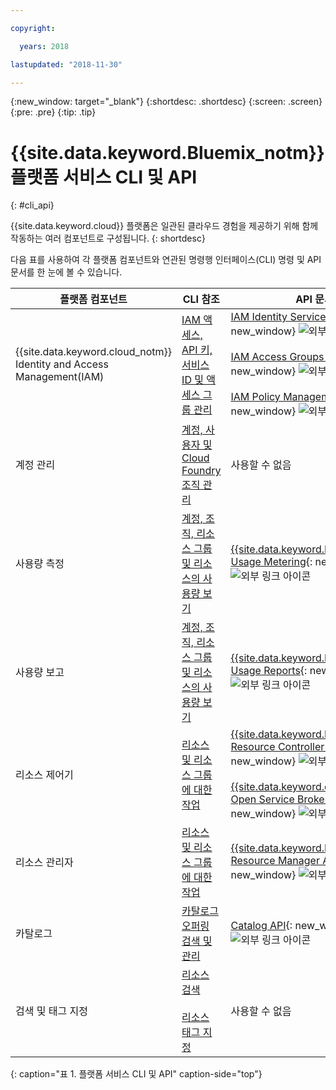 ```yaml
---

copyright:

  years: 2018

lastupdated: "2018-11-30"

---
```


{:new_window: target="_blank"}
{:shortdesc: .shortdesc}
{:screen: .screen}
{:pre: .pre}
{:tip: .tip}

# {{site.data.keyword.Bluemix_notm}} 플랫폼 서비스 CLI 및 API
{: #cli_api}

{{site.data.keyword.cloud}} 플랫폼은 일관된 클라우드 경험을 제공하기 위해 함께 작동하는 여러 컴포넌트로 구성됩니다.
{: shortdesc}

다음 표를 사용하여 각 플랫폼 컴포넌트와 연관된 명령행 인터페이스(CLI) 명령 및 API 문서를 한 눈에 볼 수 있습니다.

|플랫폼 컴포넌트 |CLI 참조 |API 문서 |
| ----- | ----- | ----- |
|{{site.data.keyword.cloud_notm}} Identity and Access Management(IAM) |[IAM 액세스, API 키, 서비스 ID 및 액세스 그룹 관리](/docs/cli/reference/ibmcloud/cli_api_policy.html#ibmcloud_commands_iam) |[IAM Identity Services API](https://console.cloud.ibm.com/apidocs/iam-identity-token-api){: new_window} ![외부 링크 아이콘](../icons/launch-glyph.svg "외부 링크 아이콘") <br><br>  [IAM Access Groups API](https://console.cloud.ibm.com/apidocs/iam-access-groups){: new_window} ![외부 링크 아이콘](../icons/launch-glyph.svg "외부 링크 아이콘") <br><br> [IAM Policy Management API](https://console.cloud.ibm.com/apidocs/iam-policy-management){: new_window} ![외부 링크 아이콘](../icons/launch-glyph.svg "외부 링크 아이콘") |
|계정 관리 |[계정, 사용자 및 Cloud Foundry 조직 관리](/docs/cli/reference/ibmcloud/cli_acct_org_role.html#accounts-users-and-orgs) |사용할 수 없음 |
|사용량 측정 |[계정, 조직, 리소스 그룹 및 리소스의 사용량 보기](/docs/cli/reference/ibmcloud/cli_billing.html#ibmcloud-billing-account-usage) |[{{site.data.keyword.Bluemix_notm}} Usage Metering](https://console.cloud.ibm.com/apidocs/usage-metering){: new_window} ![외부 링크 아이콘](../icons/launch-glyph.svg "외부 링크 아이콘") |
|사용량 보고 |[계정, 조직, 리소스 그룹 및 리소스의 사용량 보기](/docs/cli/reference/ibmcloud/cli_billing.html#ibmcloud_billing) |[{{site.data.keyword.Bluemix_notm}} Usage Reports](https://console.cloud.ibm.com/apidocs/metering-reporting){: new_window} ![외부 링크 아이콘](../icons/launch-glyph.svg "외부 링크 아이콘") |
|리소스 제어기 |[리소스 및 리소스 그룹에 대한 작업](/docs/cli/reference/ibmcloud/cli_resource_group.html#ibmcloud_commands_resource) |[{{site.data.keyword.Bluemix_notm}} Resource Controller API](https://console.cloud.ibm.com/apidocs/resource-controller){: new_window} ![외부 링크 아이콘](../icons/launch-glyph.svg "외부 링크 아이콘") <br><br> [{{site.data.keyword.cloud_notm}} Open Service Broker API](https://console.cloud.ibm.com/apidocs/ibm-cloud-osb-api){: new_window} ![외부 링크 아이콘](../icons/launch-glyph.svg "외부 링크 아이콘") |
|리소스 관리자 |[리소스 및 리소스 그룹에 대한 작업](/docs/cli/reference/ibmcloud/cli_resource_group.html#ibmcloud_commands_resource) |[{{site.data.keyword.Bluemix_notm}} Resource Manager API](https://console.cloud.ibm.com/apidocs/resource-manager){: new_window} ![외부 링크 아이콘](../icons/launch-glyph.svg "외부 링크 아이콘") |
|카탈로그 |[카탈로그 오퍼링 검색 및 관리](/docs/cli/reference/ibmcloud/cli_catalog.html#ibmcloud_catalog) |[Catalog API](https://console.cloud.ibm.com/apidocs/globalcatalog){: new_window} ![외부 링크 아이콘](../icons/launch-glyph.svg "외부 링크 아이콘") |
|검색 및 태그 지정 |[리소스 검색](/docs/cli/reference/ibmcloud/cli_resource_group.html#ibmcloud_resource_search) <br><br>  [리소스 태그 지정](/docs/cli/reference/ibmcloud/cli_resource_group.html#ibmcloud_resource_tags) |사용할 수 없음 |
{: caption="표 1. 플랫폼 서비스 CLI 및 API" caption-side="top"}


